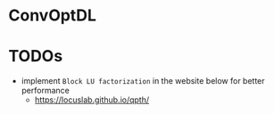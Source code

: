 # ConvOptDL

# TODOs

- implement `Block LU factorization` in the website below for better performance
  - https://locuslab.github.io/qpth/